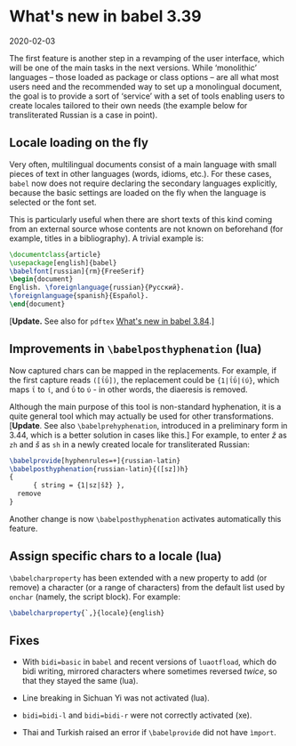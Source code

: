 # What's new in babel 3.39

2020-02-03

The first feature is another step in a revamping of the user interface, which will be one of the main tasks in the next versions. While ‘monolithic’ languages – those loaded as package or class options – are all what most users need and the recommended way to set up a monolingual document, the goal is to provide a sort of ‘service’ with a set of tools enabling users to create locales tailored to their own needs (the example below for transliterated Russian is a case in point).

## Locale loading on the fly

Very often, multilingual documents consist of a main language with small pieces of text in other languages (words, idioms, etc.). For these cases, `babel` now does not require declaring the secondary languages explicitly, because the basic settings are loaded on the fly when the language is selected or the font set.

This is particularly useful when there are short texts of this kind coming from an external source whose contents are not known on beforehand (for example, titles in a bibliography). A trivial example is:
```tex
\documentclass{article}
\usepackage[english]{babel}
\babelfont[russian]{rm}{FreeSerif}
\begin{document}
English. \foreignlanguage{russian}{Русский}.
\foreignlanguage{spanish}{Español}.
\end{document}
```
[**Update.** See also for `pdftex` [What's new in babel 3.84](whats-new-in-babel-3.84.md).]

## Improvements in `\babelposthyphenation` (lua)

Now captured chars can be mapped in the replacements. For example, if the first capture reads `([ΐΰ])`, the replacement could be `{1|ΐΰ|ίύ}`, which maps `ΐ` to `ί`, and `ΰ` to `ύ` - in other words, the diaeresis is removed.

Although the main purpose of this tool is non-standard hyphenation, it is a quite general tool which may actually be used for other transformations. [**Update**. See also `\babelprehyphenation`, introduced in a preliminary form in 3.44, which is a better solution in cases like this.]  For example, to enter _ž_ as `zh` and _š_ as `sh` in a newly created locale for transliterated Russian:

```tex
\babelprovide[hyphenrules=+]{russian-latin}
\babelposthyphenation{russian-latin}{([sz])h}
{
      { string = {1|sz|šž} },
  remove 
}
```

Another change is now `\babelposthyphenation` activates automatically this feature.

## Assign specific chars to a locale (lua)

`\babelcharproperty` has been extended with a new property to add (or remove) a character (or a range of characters) from the default list used by `onchar` (namely, the script block). For example:
```tex
\babelcharproperty{`,}{locale}{english}
```

## Fixes

* With `bidi=basic` in `babel` and recent versions of `luaotfload`, which do bidi writing, mirrored characters where sometimes reversed _twice_, so that they stayed the same (lua).

* Line breaking in Sichuan Yi was not activated (lua).

* `bidi=bidi-l` and `bidi=bidi-r` were not correctly activated (xe).

* Thai and Turkish raised an error if `\babelprovide` did not have `ìmport`.
